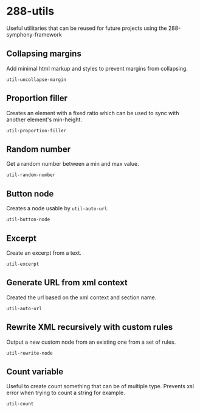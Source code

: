 # 288-utils
Useful utilitaries that can be reused for future projects using the 288-symphony-framework

## Collapsing margins 
Add minimal html markup and styles to prevent margins from collapsing.  

```util-uncollapse-margin```

## Proportion filler 
Creates an element with a fixed ratio which can be used to sync with another element's min-height.  

```util-proportion-filler```

## Random number 
Get a random number between a min and max value.  

```util-random-number```

## Button node
Creates a node usable by ```util-auto-url```.  

```util-button-node```

## Excerpt
Create an excerpt from a text.  

```util-excerpt```

## Generate URL from xml context
Created the url based on the xml context and section name.  

```util-auto-url```

## Rewrite XML recursively with custom rules
Output a new custom node from an existing one from a set of rules.

```util-rewrite-node```

## Count variable
Useful to create count something that can be of multiple type. Prevents xsl error when trying to count a string for example.

```util-count```
